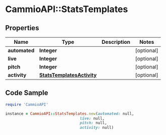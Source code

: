 # CammioAPI::StatsTemplates

## Properties

Name | Type | Description | Notes
------------ | ------------- | ------------- | -------------
**automated** | **Integer** |  | [optional] 
**live** | **Integer** |  | [optional] 
**pitch** | **Integer** |  | [optional] 
**activity** | [**StatsTemplatesActivity**](StatsTemplatesActivity.md) |  | [optional] 

## Code Sample

```ruby
require 'CammioAPI'

instance = CammioAPI::StatsTemplates.new(automated: null,
                                 live: null,
                                 pitch: null,
                                 activity: null)
```


